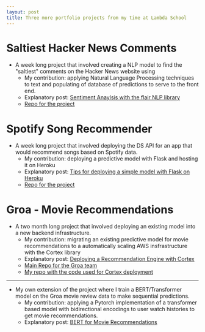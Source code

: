 ```yaml
---
layout: post
title: Three more portfolio projects from my time at Lambda School 
---
```

   
# Saltiest Hacker News Comments 
- A week long project that involved creating a NLP model to find the "saltiest" comments on the Hacker News website using
	- My contribution: applying Natural Language Processing techniques to text and populating of database of predictions to serve to the front end. 
	- Explanatory post: 
[Sentiment Anaylsis with the flair NLP library](https://medium.com/@rileymjones/sentiment-anaylsis-with-the-flair-nlp-library-cfe830bfd0f4) 
	- [Repo for the project](https://github.com/best-salitest-hacker-news-trolls/machine-learning-engineers)

# Spotify Song Recommender 
- A week long project that involved deploying the DS API for an app that would recommend songs based on Spotify data. 
	- My contribution: deploying a predictive model with Flask and hosting it on Heroku 
	- Explanatory post:
[Tips for deploying a simple model with Flask on Heroku](https://medium.com/@rileymjones/tips-for-deploying-a-simple-model-with-flask-on-heroku-e2617cf71be0)
	- [Repo for the project](https://github.com/spotify-recommendation-engine-3/data_science)

# Groa - Movie Recommendations 
- A two month long project that involved deploying an existing model into a new backend infrastructure. 
	- My contribution: migrating an existing predictive model for movie recommendations to a automatically scaling AWS insfrastructure with the Cortex library 
	- Explanatory post:
[Deploying a Recommendation Engine with Cortex](https://medium.com/@rileymjones/deploying-a-recommendation-engine-with-cortex-12aa9bca8498)
	- [Main Repo for the Groa team](https://github.com/Lambda-School-Labs/Groa-ds)
	- [My repo with the code used for Cortex deployment](https://github.com/rileythejones/Groa/tree/master/cortex)

---
- My own extension of the project where I train a BERT/Transformer model on the Groa movie review data to make sequential predictions.
	- My contribution: applying a Pytorch implementation of a transformer based model with bidirectional encodings to user watch histories to get movie recommendations. 
	- Explanatory post:
[BERT for Movie Recommendations](https://medium.com/@rileymjones/bert-for-movie-recommendations-d20d42f2a829)
